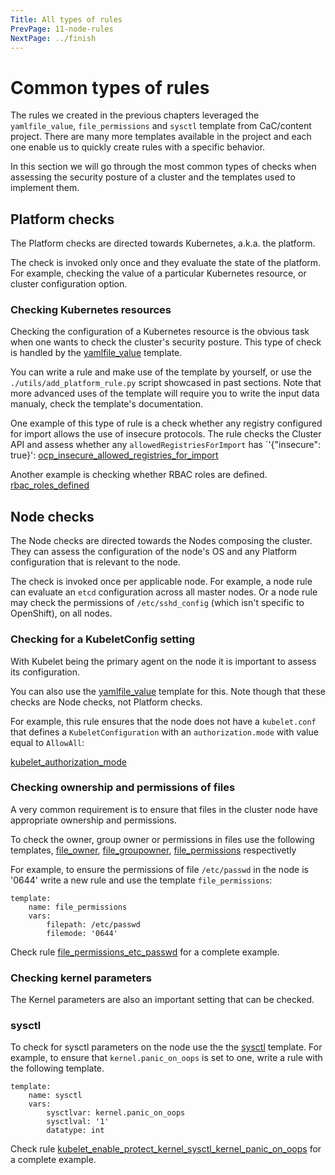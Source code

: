```yaml
---
Title: All types of rules
PrevPage: 11-node-rules
NextPage: ../finish
---
```

Common types of rules
===================

The rules we created in the previous chapters leveraged the `yamlfile_value`,
`file_permissions` and `sysctl` template from CaC/content project. There are
many more templates available in the project and each one enable us to quickly
create rules with a specific behavior.

In this section we will go through the most common types of checks when
assessing the security posture of a cluster and the templates used to
implement them.

## Platform checks

The Platform checks are directed towards Kubernetes, a.k.a. the platform.

The check is invoked only once and they evaluate the state of the platform.
For example, checking the value of a particular Kubernetes resource, or cluster
configuration option.

### Checking Kubernetes resources

Checking the configuration of a Kubernetes resource is the obvious task when
one wants to check the cluster's security posture.
This type of check is handled by the [yamlfile_value](https://complianceascode.readthedocs.io/en/latest/templates/template_reference.html#yamlfile-value)
template.

You can write a rule and make use of the template by yourself, or
use the `./utils/add_platform_rule.py` script showcased in past sections.
Note that more advanced uses of the template will require you to write the
input data manualy, check the template's documentation.

One example of this type of rule is a check whether any registry configured
for import allows the use of insecure protocols. The rule checks the Cluster
API and assess whether any `allowedRegistriesForImport` has `'{"insecure": true}':
[ocp_insecure_allowed_registries_for_import](https://github.com/ComplianceAsCode/content/blob/master/applications/openshift/registry/ocp_insecure_allowed_registries_for_import/rule.yml)

Another example is checking whether RBAC roles are defined. 
[rbac_roles_defined](https://github.com/ComplianceAsCode/content/blob/master/applications/openshift/rbac/rbac_roles_defined/rule.yml)

## Node checks

The Node checks are directed towards the Nodes composing the cluster.
They can assess the configuration of the node's OS and any Platform configuration that is relevant to the node.

The check is invoked once per applicable node.
For example, a node rule can evaluate an `etcd` configuration across all master nodes.
Or a node rule may check the permissions of `/etc/sshd_config` (which isn't specific to OpenShift), on all nodes.

### Checking for a KubeletConfig setting

With Kubelet being the primary agent on the node it is important to
assess its configuration.

You can also use the [yamlfile_value](https://complianceascode.readthedocs.io/en/latest/templates/template_reference.html#yamlfile-value)
template for this. Note though that these checks are Node checks, not Platform checks.

For example, this rule ensures that the node does not have a `kubelet.conf` that defines
a `KubeletConfiguration` with an `authorization.mode` with value equal to `AllowAll`:

[kubelet_authorization_mode](https://github.com/ComplianceAsCode/content/blob/master/applications/openshift/kubelet/kubelet_authorization_mode/rule.yml)


### Checking ownership and permissions of files

A very common requirement is to ensure that files in the cluster node have
appropriate ownership and permissions.

To check the owner, group owner or permissions in files use the following
templates,
[file_owner](https://complianceascode.readthedocs.io/en/latest/templates/template_reference.html#file-owner),
[file_groupowner](https://complianceascode.readthedocs.io/en/latest/templates/template_reference.html#file-groupowner),
[file_permissions](https://complianceascode.readthedocs.io/en/latest/templates/template_reference.html#file-permissions)
respectivetly

For example, to ensure the permissions of file `/etc/passwd` in the node is
'0644' write a new rule and use the template `file_permissions`:

```
template:
    name: file_permissions
    vars:
        filepath: /etc/passwd
        filemode: '0644'
```

Check rule [file_permissions_etc_passwd](https://github.com/ComplianceAsCode/content/blob/cc4375ca0cb7f8aa3a789ba619504c7590e7af21/linux_os/guide/system/permissions/files/permissions_important_account_files/file_permissions_etc_passwd/rule.yml) for a complete example.

### Checking kernel parameters 

The Kernel parameters are also an important setting that can be checked.

### sysctl
To check for sysctl parameters on the node use the the
[sysctl](https://complianceascode.readthedocs.io/en/latest/templates/template_reference.html#sysctl) template.
For example, to ensure that `kernel.panic_on_oops` is set to one, write a rule
with the following template.

```
template:
    name: sysctl
    vars:
        sysctlvar: kernel.panic_on_oops
        sysctlval: '1'
        datatype: int
```
Check rule [kubelet_enable_protect_kernel_sysctl_kernel_panic_on_oops](https://github.com/ComplianceAsCode/content/blob/master/applications/openshift/kubelet/kubelet_enable_protect_kernel_sysctl_kernel_panic_on_oops/rule.yml) for a complete example.
